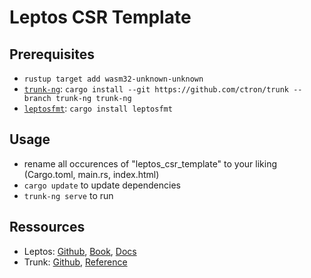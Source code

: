 # Leptos CSR Template
## Prerequisites
- `rustup target add wasm32-unknown-unknown`
- [`trunk-ng`](https://github.com/ctron/trunk): `cargo install --git https://github.com/ctron/trunk --branch trunk-ng trunk-ng`
- [`leptosfmt`](https://github.com/bram209/leptosfmt): `cargo install leptosfmt`

## Usage
- rename all occurences of "leptos_csr_template" to your liking (Cargo.toml, main.rs, index.html)
- `cargo update` to update dependencies
- `trunk-ng serve` to run

## Ressources 
- Leptos: [Github](https://github.com/leptos-rs/leptos), [Book](https://leptos-rs.github.io/leptos/), [Docs](https://docs.rs/leptos/latest/leptos/)
- Trunk: [Github](https://github.com/ctron/trunk), [Reference](https://ctron.github.io/trunk/assets/)
